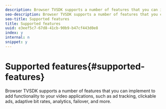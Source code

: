```yaml
---
description: Browser TVSDK supports a number of features that you can implement to add functionality to your video applications, such as ad tracking, clickable ads, adaptive bit rates, analytics, failover, and more.
seo-description: Browser TVSDK supports a number of features that you can implement to add functionality to your video applications, such as ad tracking, clickable ads, adaptive bit rates, analytics, failover, and more.
seo-title: Supported features
title: Supported features
uuid: e3eef5c7-67d8-41cb-90b9-b47cf443d0e8
index: y
internal: n
snippet: y
---
```


# Supported features{#supported-features}

Browser TVSDK supports a number of features that you can implement to add functionality to your video applications, such as ad tracking, clickable ads, adaptive bit rates, analytics, failover, and more.

